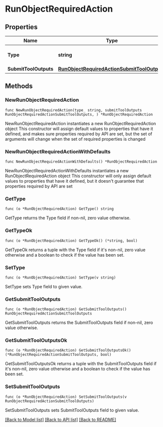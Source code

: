# RunObjectRequiredAction

## Properties

Name | Type | Description | Notes
------------ | ------------- | ------------- | -------------
**Type** | **string** | For now, this is always &#x60;submit_tool_outputs&#x60;. | 
**SubmitToolOutputs** | [**RunObjectRequiredActionSubmitToolOutputs**](RunObjectRequiredActionSubmitToolOutputs.md) |  | 

## Methods

### NewRunObjectRequiredAction

`func NewRunObjectRequiredAction(type_ string, submitToolOutputs RunObjectRequiredActionSubmitToolOutputs, ) *RunObjectRequiredAction`

NewRunObjectRequiredAction instantiates a new RunObjectRequiredAction object
This constructor will assign default values to properties that have it defined,
and makes sure properties required by API are set, but the set of arguments
will change when the set of required properties is changed

### NewRunObjectRequiredActionWithDefaults

`func NewRunObjectRequiredActionWithDefaults() *RunObjectRequiredAction`

NewRunObjectRequiredActionWithDefaults instantiates a new RunObjectRequiredAction object
This constructor will only assign default values to properties that have it defined,
but it doesn't guarantee that properties required by API are set

### GetType

`func (o *RunObjectRequiredAction) GetType() string`

GetType returns the Type field if non-nil, zero value otherwise.

### GetTypeOk

`func (o *RunObjectRequiredAction) GetTypeOk() (*string, bool)`

GetTypeOk returns a tuple with the Type field if it's non-nil, zero value otherwise
and a boolean to check if the value has been set.

### SetType

`func (o *RunObjectRequiredAction) SetType(v string)`

SetType sets Type field to given value.


### GetSubmitToolOutputs

`func (o *RunObjectRequiredAction) GetSubmitToolOutputs() RunObjectRequiredActionSubmitToolOutputs`

GetSubmitToolOutputs returns the SubmitToolOutputs field if non-nil, zero value otherwise.

### GetSubmitToolOutputsOk

`func (o *RunObjectRequiredAction) GetSubmitToolOutputsOk() (*RunObjectRequiredActionSubmitToolOutputs, bool)`

GetSubmitToolOutputsOk returns a tuple with the SubmitToolOutputs field if it's non-nil, zero value otherwise
and a boolean to check if the value has been set.

### SetSubmitToolOutputs

`func (o *RunObjectRequiredAction) SetSubmitToolOutputs(v RunObjectRequiredActionSubmitToolOutputs)`

SetSubmitToolOutputs sets SubmitToolOutputs field to given value.



[[Back to Model list]](../README.md#documentation-for-models) [[Back to API list]](../README.md#documentation-for-api-endpoints) [[Back to README]](../README.md)


